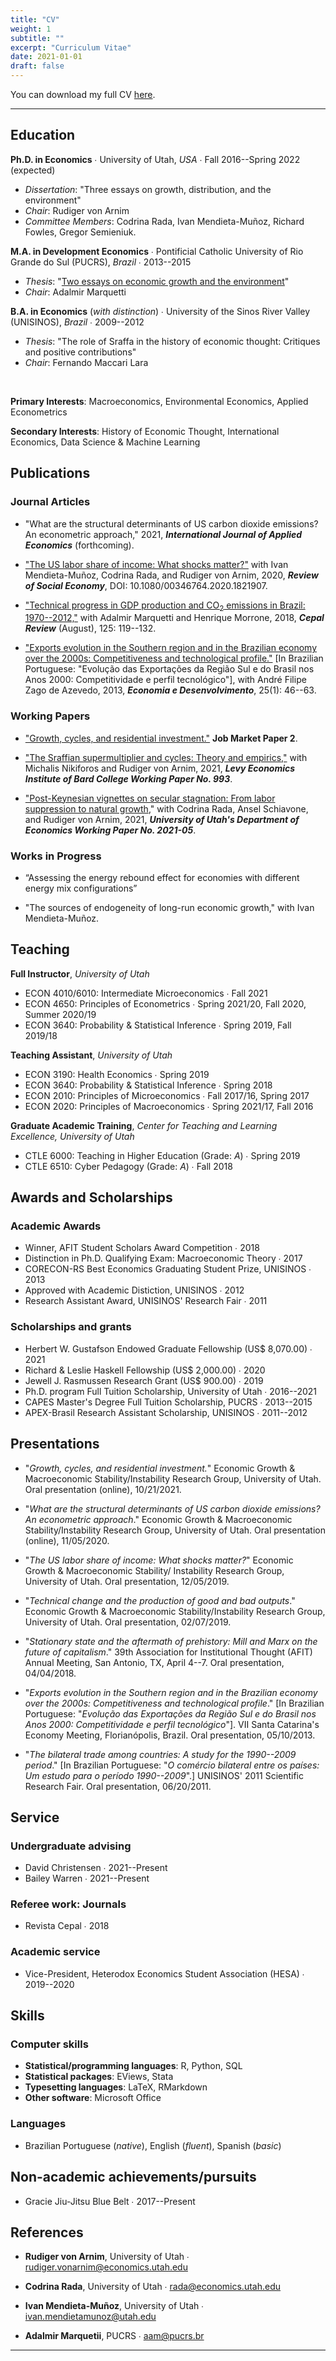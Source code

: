 ```yaml
---
title: "CV"
weight: 1
subtitle: ""
excerpt: "Curriculum Vitae"
date: 2021-01-01
draft: false
---
```


You can download my full CV [here](/cv/Santetti_CV.pdf).

---


## Education

  
**Ph.D. in Economics** &#8729; University of Utah, *USA* &#8729; Fall 2016--Spring 2022 (expected) 


 - *Dissertation*: "Three  essays on growth, distribution, and the environment"
 - *Chair*: Rudiger von Arnim
 - *Committee Members*: Codrina Rada, Ivan Mendieta-Muñoz, Richard Fowles, Gregor Semieniuk.
 
**M.A. in Development Economics**  &#8729; Pontificial Catholic University of Rio Grande do Sul (PUCRS), *Brazil* &#8729; 2013--2015

 - *Thesis*: "[Two essays on economic growth and the environment](https://repositorio.pucrs.br/dspace/bitstream/10923/7264/1/000468421-Texto%2BCompleto-0.pdf)"
 - *Chair*: Adalmir Marquetti


**B.A. in Economics** (*with distinction*)  &#8729;  University of the Sinos River Valley (UNISINOS), *Brazil* &#8729; 2009--2012

  - *Thesis*: "The role of Sraffa in the history of economic thought: Critiques and positive contributions"
  - *Chair*: Fernando Maccari Lara

<br>

**Primary Interests**: Macroeconomics, Environmental Economics, Applied Econometrics


**Secondary Interests**: History of Economic Thought, International Economics,  Data Science \& Machine Learning


## Publications


### Journal Articles

- "What are the structural determinants of US carbon dioxide emissions? An econometric approach," 2021, ***International Journal of Applied Economics*** (forthcoming).

- ["The US labor share of income: What shocks matter?"](https://www.tandfonline.com/doi/full/10.1080/00346764.2020.1821907) with Ivan Mendieta-Muñoz, Codrina
Rada, and Rudiger von Arnim, 2020, ***Review of Social Economy***, DOI: 10.1080/00346764.2020.1821907.

- ["Technical progress in GDP production and CO<sub>2</sub> emissions in Brazil: 1970--2012,"](https://repositorio.cepal.org/handle/11362/44317) with Adalmir
Marquetti and Henrique Morrone, 2018, ***Cepal Review*** (August), 125: 119--132.

- ["Exports evolution in the Southern region and in the Brazilian economy over the 2000s: Competitiveness and technological profile."](https://periodicos.ufsm.br/index.php/eed/article/view/7430) [In Brazilian Portuguese: "Evolução das Exportações da Região Sul e do Brasil nos Anos 2000: Competitividade e perfil tecnológico"], with André Filipe Zago de Azevedo, 2013, ***Economia e Desenvolvimento***, 25(1): 46--63.

### Working Papers

- ["Growth, cycles, and residential investment."](https://marcio.rbind.io/jmp/Santetti_GCRI.pdf) **Job Market Paper 2**.

- ["The Sraffian supermultiplier and cycles: Theory and empirics,"](http://www.levyinstitute.org/publications/the-sraffian-supermultiplier-and-cycles-theory-and-empirics) with Michalis Nikiforos and Rudiger von Arnim, 2021, ***Levy Economics Institute of Bard College Working Paper No. 993***.

- ["Post-Keynesian vignettes on secular stagnation: From labor suppression to natural growth](https://economics.utah.edu/research/publications/2021_05.pdf)," with Codrina Rada, Ansel Schiavone, and Rudiger von Arnim, 2021, ***University of Utah's Department of Economics Working Paper No. 2021-05***.


### Works in Progress



- “Assessing the energy rebound effect for economies with different energy mix configurations”

- "The sources of endogeneity of long-run economic growth," with Ivan Mendieta-Muñoz.


## Teaching

**Full Instructor**, *University of Utah*

- ECON 4010/6010: Intermediate Microeconomics &#8729; Fall 2021
- ECON 4650: Principles of Econometrics  &#8729; Spring 2021/20, Fall 2020, Summer 2020/19
- ECON 3640: Probability \& Statistical Inference &#8729; Spring 2019, Fall 2019/18


**Teaching Assistant**, *University of Utah*

- ECON 3190: Health Economics &#8729; Spring 2019
- ECON 3640: Probability \& Statistical Inference &#8729; Spring 2018
- ECON 2010: Principles of Microeconomics &#8729; Fall 2017/16, Spring 2017
- ECON 2020: Principles of Macroeconomics &#8729; Spring 2021/17, Fall 2016


**Graduate Academic Training**, *Center for Teaching and Learning Excellence, University of Utah*


- CTLE 6000: Teaching in Higher Education (Grade: *A*)      &#8729; Spring 2019
- CTLE 6510: Cyber Pedagogy (Grade: *A*)                    &#8729; Fall 2018


## Awards and Scholarships

### Academic Awards


- Winner, AFIT Student Scholars Award Competition &#8729; 2018
- Distinction in Ph.D. Qualifying Exam: Macroeconomic Theory &#8729; 2017
- CORECON-RS Best Economics Graduating Student Prize, UNISINOS &#8729; 2013
- Approved with Academic Distiction, UNISINOS &#8729; 2012
- Research Assistant Award, UNISINOS' Research Fair &#8729; 2011




### Scholarships and grants


- Herbert W. Gustafson Endowed Graduate Fellowship  (US\$ 8,070.00) &#8729; 2021
- Richard \& Leslie Haskell Fellowship  (US\$ 2,000.00) &#8729; 2020
- Jewell J. Rasmussen Research Grant  (US\$ 900.00) &#8729; 2019
- Ph.D. program Full Tuition Scholarship, University of Utah &#8729; 2016--2021
- CAPES Master's Degree Full Tuition Scholarship, PUCRS &#8729; 2013--2015
- APEX-Brasil Research Assistant Scholarship, UNISINOS &#8729; 2011--2012


## Presentations

- "*Growth, cycles, and residential investment.*" Economic Growth & Macroeconomic Stability/Instability Research Group, University of Utah. Oral presentation (online), 10/21/2021.

- "*What are the structural determinants of US carbon dioxide emissions? An econometric approach*." Economic Growth & Macroeconomic Stability/Instability Research Group, University of Utah. Oral presentation (online), 11/05/2020.

- "*The US labor share of income: What shocks matter?*" Economic Growth & Macroeconomic Stability/
Instability Research Group, University of Utah. Oral presentation, 12/05/2019.

- "*Technical change and the production of good and bad outputs*." Economic Growth & Macroeconomic
Stability/Instability Research Group, University of Utah. Oral presentation, 02/07/2019.

- "*Stationary state and the aftermath of prehistory: Mill and Marx on the future of capitalism*." 39th
Association for Institutional Thought (AFIT) Annual Meeting, San Antonio, TX, April 4--7. Oral
presentation, 04/04/2018.

- "*Exports evolution in the Southern region and in the Brazilian economy over the 2000s: Competitiveness and technological profile*." [In Brazilian Portuguese: "*Evolução das Exportações da Região Sul e do Brasil nos Anos 2000: Competitividade e perfil tecnológico*"]. VII Santa Catarina's Economy Meeting, Florianópolis, Brazil. Oral presentation, 05/10/2013.

- "*The bilateral trade among countries: A study for the 1990--2009 period*." [In Brazilian Portuguese: "*O comércio bilateral entre os países: Um estudo para o período 1990--2009*".] UNISINOS' 2011 Scientific Research Fair. Oral presentation, 06/20/2011.

## Service

### Undergraduate advising

- David Christensen &#8729; 2021--Present
- Bailey Warren &#8729; 2021--Present

### Referee work: Journals

- Revista Cepal &#8729; 2018

### Academic service

- Vice-President, Heterodox Economics Student Association (HESA) &#8729; 2019--2020


## Skills

### Computer skills

- **Statistical/programming languages**: R, Python, SQL 
- **Statistical packages**: EViews, Stata
- **Typesetting languages**: LaTeX, RMarkdown
- **Other software**: Microsoft Office

### Languages


- Brazilian Portuguese (*native*), English (*fluent*), Spanish (*basic*)


## Non-academic achievements/pursuits



- Gracie Jiu-Jitsu Blue Belt &#8729; 2017--Present


## References


- **Rudiger von Arnim**, University of Utah &#8729; [rudiger.vonarnim@economics.utah.edu](mailto:rudiger.vonarnim@economics.utah.edu)

- **Codrina Rada**, University of Utah &#8729; [rada@economics.utah.edu](mailto:rada@economics.utah.edu)

- **Ivan Mendieta-Muñoz**, University of Utah &#8729; [ivan.mendietamunoz@utah.edu](mailto:ivan.mendietamunoza@utah.edu)

- **Adalmir Marquetii**, PUCRS &#8729; [aam@pucrs.br](mailto:aam@pucrs.br)

---